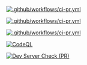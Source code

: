 [![.github/workflows/ci-pr.yml](https://github.com/LeZouzouEnWeb/corbidev-git/actions/workflows/ci-pr.yml/badge.svg?branch=develop)](https://github.com/LeZouzouEnWeb/corbidev-git/actions/workflows/ci-pr.yml)

[![.github/workflows/ci-pr.yml](https://github.com/LeZouzouEnWeb/corbidev-git/actions/workflows/ci-pr.yml/badge.svg?branch=main)](https://github.com/LeZouzouEnWeb/corbidev-git/actions/workflows/ci-pr.yml)

[![.github/workflows/ci-pr.yml](https://github.com/LeZouzouEnWeb/corbidev-git/actions/workflows/ci-pr.yml/badge.svg)](https://github.com/LeZouzouEnWeb/corbidev-git/actions/workflows/ci-pr.yml)

[![CodeQL](https://github.com/LeZouzouEnWeb/corbidev-git/actions/workflows/CodeQL.yml/badge.svg)](https://github.com/LeZouzouEnWeb/corbidev-git/actions/workflows/CodeQL.yml)

[![Dev Server Check (PR)](https://github.com/LeZouzouEnWeb/corbidev-git/actions/workflows/dev-server-check-pr.yml/badge.svg)](https://github.com/LeZouzouEnWeb/corbidev-git/actions/workflows/dev-server-check-pr.yml)